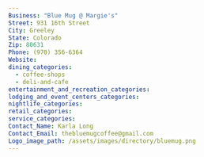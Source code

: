 ```yaml
---
Business: "Blue Mug @ Margie's"
Street: 931 16th Street
City: Greeley
State: Colorado
Zip: 80631
Phone: (970) 356-6364
Website:
dining_categories:
  - coffee-shops
  - deli-and-cafe
entertainment_and_recreation_categories:
lodging_and_event_centers_categories:
nightlife_categories:
retail_categories:
service_categories:
Contact_Name: Karla Long
Contact_Email: thebluemugcoffee@gmail.com
Logo_image_path: /assets/images/directory/bluemug.png
---
```



